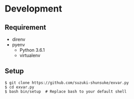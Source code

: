 # Development

## Requirement

* direnv
* pyenv
  * Python 3.6.1
  * virtualenv

## Setup

```
$ git clone https://github.com/suzuki-shunsuke/exvar.py
$ cd exvar.py
$ bash bin/setup  # Replace bash to your default shell
```
